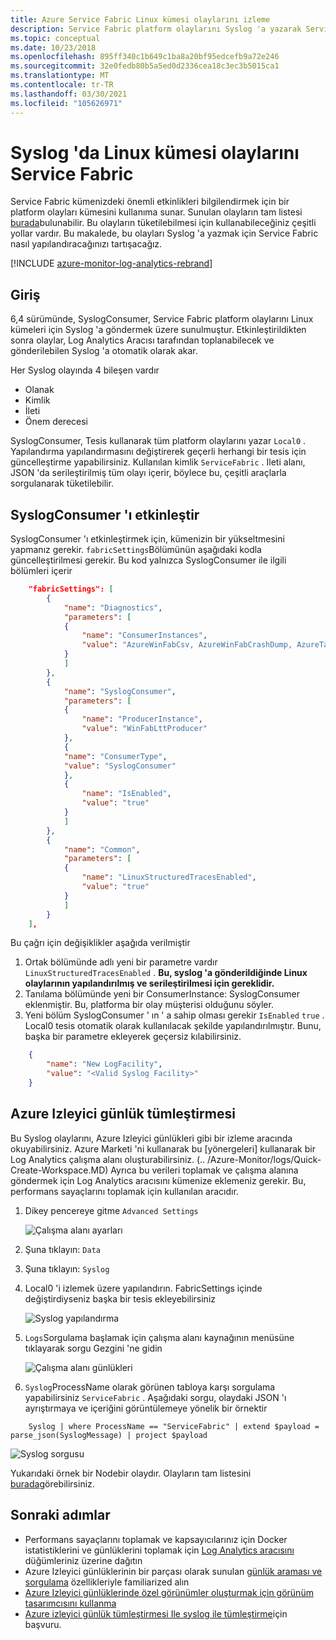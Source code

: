 ```yaml
---
title: Azure Service Fabric Linux kümesi olaylarını izleme
description: Service Fabric platform olaylarını Syslog 'a yazarak Service Fabric Linux kümesi olaylarını izlemeyi öğrenin.
ms.topic: conceptual
ms.date: 10/23/2018
ms.openlocfilehash: 895ff340c1b649c1ba8a20bf95edcefb9a72e246
ms.sourcegitcommit: 32e0fedb80b5a5ed0d2336cea18c3ec3b5015ca1
ms.translationtype: MT
ms.contentlocale: tr-TR
ms.lasthandoff: 03/30/2021
ms.locfileid: "105626971"
---
```

# <a name="service-fabric-linux-cluster-events-in-syslog"></a>Syslog 'da Linux kümesi olaylarını Service Fabric

Service Fabric kümenizdeki önemli etkinlikleri bilgilendirmek için bir platform olayları kümesini kullanıma sunar. Sunulan olayların tam listesi [burada](service-fabric-diagnostics-event-generation-operational.md)bulunabilir. Bu olayların tüketilebilmesi için kullanabileceğiniz çeşitli yollar vardır. Bu makalede, bu olayları Syslog 'a yazmak için Service Fabric nasıl yapılandıracağınızı tartışacağız.

[!INCLUDE [azure-monitor-log-analytics-rebrand](../../includes/azure-monitor-log-analytics-rebrand.md)]

## <a name="introduction"></a>Giriş

6,4 sürümünde, SyslogConsumer, Service Fabric platform olaylarını Linux kümeleri için Syslog 'a göndermek üzere sunulmuştur. Etkinleştirildikten sonra olaylar, Log Analytics Aracısı tarafından toplanabilecek ve gönderilebilen Syslog 'a otomatik olarak akar.

Her Syslog olayında 4 bileşen vardır
* Olanak
* Kimlik
* İleti
* Önem derecesi

SyslogConsumer, Tesis kullanarak tüm platform olaylarını yazar `Local0` . Yapılandırma yapılandırmasını değiştirerek geçerli herhangi bir tesis için güncelleştirme yapabilirsiniz. Kullanılan kimlik `ServiceFabric` . Ileti alanı, JSON 'da serileştirilmiş tüm olayı içerir, böylece bu, çeşitli araçlarla sorgulanarak tüketilebilir. 

## <a name="enable-syslogconsumer"></a>SyslogConsumer 'ı etkinleştir

SyslogConsumer 'ı etkinleştirmek için, kümenizin bir yükseltmesini yapmanız gerekir. `fabricSettings`Bölümünün aşağıdaki kodla güncelleştirilmesi gerekir. Bu kod yalnızca SyslogConsumer ile ilgili bölümleri içerir

```json
    "fabricSettings": [
        {
            "name": "Diagnostics",
            "parameters": [
            {
                "name": "ConsumerInstances",
                "value": "AzureWinFabCsv, AzureWinFabCrashDump, AzureTableWinFabEtwQueryable, SyslogConsumer"
            }
            ]
        },
        {
            "name": "SyslogConsumer",
            "parameters": [
            {
                "name": "ProducerInstance",
                "value": "WinFabLttProducer"
            },
            {
            "name": "ConsumerType",
            "value": "SyslogConsumer"
            },
            {
                "name": "IsEnabled",
                "value": "true"
            }
            ]
        },
        {
            "name": "Common",
            "parameters": [
            {
                "name": "LinuxStructuredTracesEnabled",
                "value": "true"
            }
            ]
        }
    ],
```

Bu çağrı için değişiklikler aşağıda verilmiştir
1. Ortak bölümünde adlı yeni bir parametre vardır `LinuxStructuredTracesEnabled` . **Bu, syslog 'a gönderildiğinde Linux olaylarının yapılandırılmış ve serileştirilmesi için gereklidir.**
2. Tanılama bölümünde yeni bir ConsumerInstance: SyslogConsumer eklenmiştir. Bu, platforma bir olay müşterisi olduğunu söyler. 
3. Yeni bölüm SyslogConsumer ' ın ' a sahip olması gerekir `IsEnabled` `true` . Local0 tesis otomatik olarak kullanılacak şekilde yapılandırılmıştır. Bunu, başka bir parametre ekleyerek geçersiz kılabilirsiniz.

```json
    {
        "name": "New LogFacility",
        "value": "<Valid Syslog Facility>"
    }
```

## <a name="azure-monitor-logs-integration"></a>Azure Izleyici günlük tümleştirmesi
Bu Syslog olaylarını, Azure Izleyici günlükleri gibi bir izleme aracında okuyabilirsiniz. Azure Marketi 'ni kullanarak bu [yönergeleri] kullanarak bir Log Analytics çalışma alanı oluşturabilirsiniz. (.. /Azure-Monitor/logs/Quick-Create-Workspace.MD) Ayrıca bu verileri toplamak ve çalışma alanına göndermek için Log Analytics aracısını kümenize eklemeniz gerekir. Bu, performans sayaçlarını toplamak için kullanılan aracıdır. 

1. Dikey pencereye gitme `Advanced Settings`

    ![Çalışma alanı ayarları](media/service-fabric-diagnostics-oms-syslog/workspace-settings.png)

2. Şuna tıklayın: `Data`
3. Şuna tıklayın: `Syslog`
4. Local0 'i izlemek üzere yapılandırın. FabricSettings içinde değiştirdiyseniz başka bir tesis ekleyebilirsiniz

    ![Syslog yapılandırma](media/service-fabric-diagnostics-oms-syslog/syslog-configure.png)
5. `Logs`Sorgulama başlamak için çalışma alanı kaynağının menüsüne tıklayarak sorgu Gezgini 'ne gidin

    ![Çalışma alanı günlükleri](media/service-fabric-diagnostics-oms-syslog/workspace-logs.png)
6. `Syslog`ProcessName olarak görünen tabloya karşı sorgulama yapabilirsiniz `ServiceFabric` . Aşağıdaki sorgu, olaydaki JSON 'ı ayrıştırmaya ve içeriğini görüntülemeye yönelik bir örnektir

```kusto
    Syslog | where ProcessName == "ServiceFabric" | extend $payload = parse_json(SyslogMessage) | project $payload
```

![Syslog sorgusu](media/service-fabric-diagnostics-oms-syslog/syslog-query.png)

Yukarıdaki örnek bir Nodebir olaydır. Olayların tam listesini [burada](service-fabric-diagnostics-event-generation-operational.md)görebilirsiniz.

## <a name="next-steps"></a>Sonraki adımlar
* Performans sayaçlarını toplamak ve kapsayıcılarınız için Docker istatistiklerini ve günlüklerini toplamak için [Log Analytics aracısını](service-fabric-diagnostics-oms-agent.md) düğümleriniz üzerine dağıtın
* Azure Izleyici günlüklerinin bir parçası olarak sunulan [günlük araması ve sorgulama](../azure-monitor/logs/log-query-overview.md) özellikleriyle familiarized alın
* [Azure Izleyici günlüklerinde özel görünümler oluşturmak için görünüm tasarımcısını kullanma](../azure-monitor/visualize/view-designer.md)
* [Azure izleyici günlük tümleştirmesi Ile syslog ile tümleştirme](../azure-monitor/agents/data-sources-syslog.md)için başvuru.
